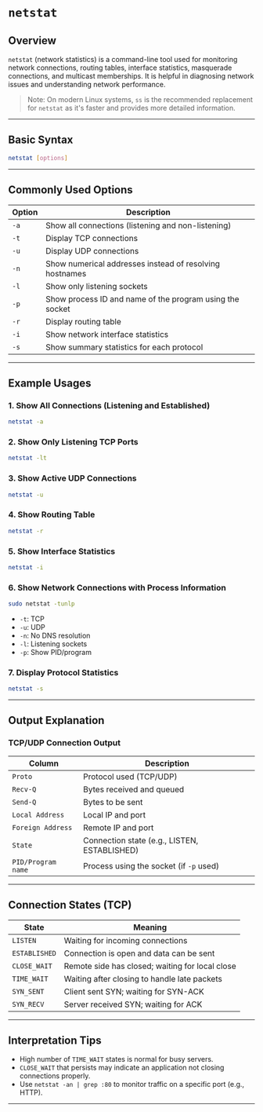 # `netstat`

## Overview

`netstat` (network statistics) is a command-line tool used for monitoring network connections, routing tables, interface statistics, masquerade connections, and multicast memberships. It is helpful in diagnosing network issues and understanding network performance.

> Note: On modern Linux systems, `ss` is the recommended replacement for `netstat` as it's faster and provides more detailed information.

---

## Basic Syntax

```bash
netstat [options]
```

---

## Commonly Used Options

| Option | Description                                              |
| ------ | -------------------------------------------------------- |
| `-a`   | Show all connections (listening and non-listening)       |
| `-t`   | Display TCP connections                                  |
| `-u`   | Display UDP connections                                  |
| `-n`   | Show numerical addresses instead of resolving hostnames  |
| `-l`   | Show only listening sockets                              |
| `-p`   | Show process ID and name of the program using the socket |
| `-r`   | Display routing table                                    |
| `-i`   | Show network interface statistics                        |
| `-s`   | Show summary statistics for each protocol                |

---

## Example Usages

### 1. Show All Connections (Listening and Established)

```bash
netstat -a
```

### 2. Show Only Listening TCP Ports

```bash
netstat -lt
```

### 3. Show Active UDP Connections

```bash
netstat -u
```

### 4. Show Routing Table

```bash
netstat -r
```

### 5. Show Interface Statistics

```bash
netstat -i
```

### 6. Show Network Connections with Process Information

```bash
sudo netstat -tunlp
```

* `-t`: TCP
* `-u`: UDP
* `-n`: No DNS resolution
* `-l`: Listening sockets
* `-p`: Show PID/program

### 7. Display Protocol Statistics

```bash
netstat -s
```

---

## Output Explanation

### TCP/UDP Connection Output

| Column             | Description                                  |
| ------------------ | -------------------------------------------- |
| `Proto`            | Protocol used (TCP/UDP)                      |
| `Recv-Q`           | Bytes received and queued                    |
| `Send-Q`           | Bytes to be sent                             |
| `Local Address`    | Local IP and port                            |
| `Foreign Address`  | Remote IP and port                           |
| `State`            | Connection state (e.g., LISTEN, ESTABLISHED) |
| `PID/Program name` | Process using the socket (if `-p` used)      |

---

## Connection States (TCP)

| State         | Meaning                                         |
| ------------- | ----------------------------------------------- |
| `LISTEN`      | Waiting for incoming connections                |
| `ESTABLISHED` | Connection is open and data can be sent         |
| `CLOSE_WAIT`  | Remote side has closed; waiting for local close |
| `TIME_WAIT`   | Waiting after closing to handle late packets    |
| `SYN_SENT`    | Client sent SYN; waiting for SYN-ACK            |
| `SYN_RECV`    | Server received SYN; waiting for ACK            |

---

## Interpretation Tips

* High number of `TIME_WAIT` states is normal for busy servers.
* `CLOSE_WAIT` that persists may indicate an application not closing connections properly.
* Use `netstat -an | grep :80` to monitor traffic on a specific port (e.g., HTTP).

---

